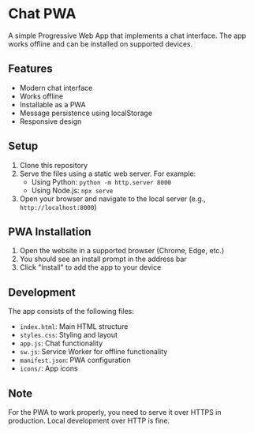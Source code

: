 # Chat PWA

A simple Progressive Web App that implements a chat interface. The app works offline and can be installed on supported devices.

## Features

- Modern chat interface
- Works offline
- Installable as a PWA
- Message persistence using localStorage
- Responsive design

## Setup

1. Clone this repository
2. Serve the files using a static web server. For example:
   - Using Python: `python -m http.server 8000`
   - Using Node.js: `npx serve`
3. Open your browser and navigate to the local server (e.g., `http://localhost:8000`)

## PWA Installation

1. Open the website in a supported browser (Chrome, Edge, etc.)
2. You should see an install prompt in the address bar
3. Click "Install" to add the app to your device

## Development

The app consists of the following files:
- `index.html`: Main HTML structure
- `styles.css`: Styling and layout
- `app.js`: Chat functionality
- `sw.js`: Service Worker for offline functionality
- `manifest.json`: PWA configuration
- `icons/`: App icons

## Note

For the PWA to work properly, you need to serve it over HTTPS in production. Local development over HTTP is fine. 